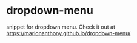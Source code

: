 # dropdown-menu
snippet for dropdown menu. Check it out at https://marlonanthony.github.io/dropdown-menu/
